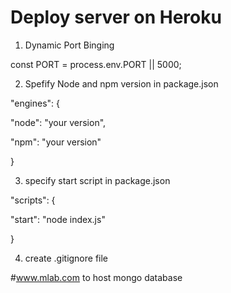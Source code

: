 # Deploy server on Heroku

1.  Dynamic Port Binging

const PORT = process.env.PORT || 5000;

2.  Spefify Node and npm version in package.json

"engines": {

"node": "your version",

"npm": "your version"

}

3.  specify start script in package.json

"scripts": {

"start": "node index.js"

}

4.  create .gitignore file

#www.mlab.com to host mongo database
